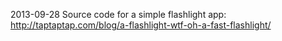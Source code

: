 2013-09-28
Source code for a simple flashlight app:
	http://taptaptap.com/blog/a-flashlight-wtf-oh-a-fast-flashlight/
